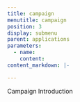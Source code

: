 ```yaml
---
title: campaign
menutitle: campaign
position: 3
display: submenu
parent: applications
parameters:
  - name:
    content:
content_markdown: |-

---
```

Campaign Introduction